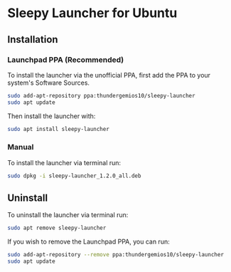 
# Sleepy Launcher for Ubuntu

## Installation

### Launchpad PPA (Recommended)
To install the launcher via the unofficial PPA, first add the PPA to your system's Software Sources.
```bash
sudo add-apt-repository ppa:thundergemios10/sleepy-launcher
sudo apt update
```

Then install the launcher with:
```bash
sudo apt install sleepy-launcher
```

### Manual
To install the launcher via terminal run:
```bash
sudo dpkg -i sleepy-launcher_1.2.0_all.deb
```

## Uninstall

To uninstall the launcher via terminal run:
```bash
sudo apt remove sleepy-launcher
```

If you wish to remove the Launchpad PPA, you can run:
```bash
sudo add-apt-repository --remove ppa:thundergemios10/sleepy-launcher
sudo apt update
```